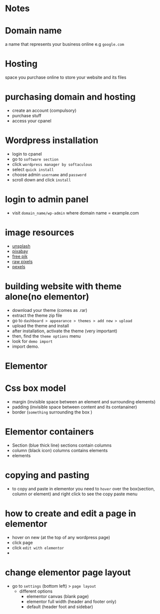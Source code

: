 # Notes

# Domain name

a name that represents your business online e.g `google.com`

# Hosting

space you purchase online to store your website and its files

# purchasing domain and hosting

* create an account (compulsory)
* purchase stuff
* access your cpanel


# Wordpress installation

* login to cpanel
* go to `software section`
* click `wordpress manager by softaculous`
* select `quick install`
* choose admin `username` and `password`
* scroll down and click `install`

# login to admin panel

* visit `domain_name/wp-admin` where domain name = example.com


# image resources

* [unsplash](https://unsplash.com)
* [pixabay](https://pixabay.com)
* [free pik](https://freepik.com)
* [raw pixels](https://rawpixels.com)
* [pexels](https://pexels.com)


# building website with theme alone(no elementor)

* download your theme (comes as .rar)
* extract the theme zip file
* go to `dashboard > appearance > themes > add new > upload`
* upload the theme and install
* after installation, activate the theme (very important)
* then, find the `theme options` menu
* look for `demo import`
* import demo.


# Elementor

# Css box model 

* margin (invisible space between an element and surrounding elements)
* padding (invisible space between content and its contanainer)
* border (`something` surrounding the box )

# Elementor containers

* Section (blue thick line) sections contain columns
* column (black icon) columns contains elements
* elements 

# copying and pasting

* to copy and paste in elementor you need to `hover` over the box(section, column or element)
and right click to see the copy paste menu 

# how to create and edit a page in elementor

* hover on new (at the top of any wordpress page)
* click page
* click `edit with elementor`
*

# change elementor page layout

* go to `settings` (bottom left) > `page layout`
    * different options
        * elementor canvas (blank page)
        * elementor full width (header and footer only)
        * default (header foot and sidebar)


